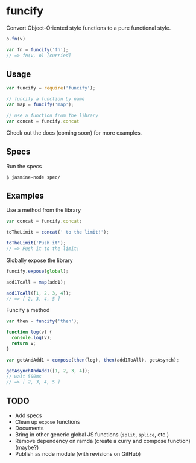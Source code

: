 # funcify

Convert Object-Oriented style functions to a pure functional style.

```js
o.fn(v)

var fn = funcify('fn');
// => fn(v, o) [curried]
```

## Usage

```js
var funcify = require('funcify');

// funcify a function by name
var map = funcify('map');

// use a function from the library
var concat = funcify.concat
```

Check out the docs (coming soon) for more examples.

## Specs

Run the specs

```
$ jasmine-node spec/
```

## Examples

Use a method from the library

```js
var concat = funcify.concat;

toTheLimit = concat(' to the limit!');

toTheLimit('Push it');
// => Push it to the limit!
```

Globally expose the library

```js
funcify.expose(global);

add1ToAll = map(add1);

add1ToAll([1, 2, 3, 4]);
// => [ 2, 3, 4, 5 ]
```

Funcify a method

```js
var then = funcify('then');

function log(v) {
  console.log(v);
  return v;
}

var getAndAdd1 = compose(then(log), then(add1ToAll), getAsynch);

getAsynchAndAdd1([1, 2, 3, 4]);
// wait 500ms
// => [ 2, 3, 4, 5 ]
```

## TODO

* Add specs
* Clean up `expose` functions
* Documents
* Bring in other generic global JS functions (`split`, `splice`, etc.)
* Remove dependency on ramda (create a curry and compose function) (maybe?)
* Publish as node module (with revisions on GitHub)
